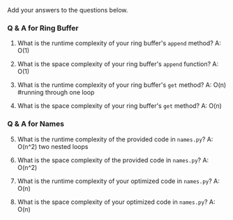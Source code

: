 Add your answers to the questions below.

### Q & A for Ring Buffer

1. What is the runtime complexity of your ring buffer's `append` method?
A: O(1) 

2. What is the space complexity of your ring buffer's `append` function?
A: O(1)

3. What is the runtime complexity of your ring buffer's `get` method?
A: O(n) #running through one loop

4. What is the space complexity of your ring buffer's `get` method?
A: O(n)

### Q & A for Names

5. What is the runtime complexity of the provided code in `names.py`?
A: O(n^2) two nested loops

6. What is the space complexity of the provided code in `names.py`?
A: O(n^2)

7. What is the runtime complexity of your optimized code in `names.py`?
A: O(n)

8. What is the space complexity of your optimized code in `names.py`?
A: O(n)